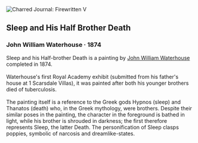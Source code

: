<div class="artwork-of-the-day">
  <div class="container">
    <div class="img-wrapper">
      <img
        src="https://uploads5.wikiart.org/images/john-william-waterhouse/sleep-and-his-half-brother-death-1874.jpg!Large.jpg"
        alt="Charred Journal: Firewritten V" />
    </div>
    <div class="artwork-detail">
      <div class="artwork-origin"> 
        <h2 class="artwork-name">Sleep and His Half Brother Death</h2>
        <h3 class="artist">
          John William Waterhouse
                    ·  1874
        </h3>
      </div>
      <p class="description">
        <span class="artwork-description-text ng-binding" ng-bind-html="viewModel.ArtworkOfTheDay.Description | unsafe">Sleep and his Half-brother Death is a painting by <a target="_blank" href="/en/john-william-waterhouse">John William Waterhouse</a> completed in 1874.
<br>
<br>Waterhouse's first Royal Academy exhibit (submitted from his father's house at 1 Scarsdale Villas), it was painted after both his younger brothers died of tuberculosis.
<br>
<br>The painting itself is a reference to the Greek gods Hypnos (sleep) and Thanatos (death) who, in the Greek mythology, were brothers. Despite their similar poses in the painting, the character in the foreground is bathed in light, while his brother is shrouded in darkness; the first therefore represents Sleep, the latter Death. The personification of Sleep clasps poppies, symbolic of narcosis and dreamlike-states.</span>
                        <div class="text-shadow-container" ng-show="showShadow" style=""></div>
      </p>
    </div>
  </div>

</div>

